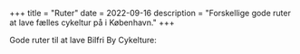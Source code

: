 +++
title = "Ruter"
date = 2022-09-16
description = "Forskellige gode ruter at lave fælles cykeltur på i København."
+++

Gode ruter til at lave Bilfri By Cykelture:

<div id="map">

<script type="text/javascript" src="/routes/route1.js"></script>
<script type="text/javascript" src="/routes/route2.js"></script>
<script type="text/javascript" src="/routes/route3.js"></script>
<script type="text/javascript" src="/routes/route4.js"></script>
<script type="text/javascript" src="/routes/route5.js"></script>

<script>
    // create map variable
    var map = L.map('map').setView([55.69, 12.568337], 13);

    // import osm data
    L.tileLayer('https://tile.openstreetmap.org/{z}/{x}/{y}.png', {
    maxZoom: 19,
    attribution: '&copy; <a href="http://www.openstreetmap.org/copyright">OpenStreetMap</a>'}).addTo(map);

    // create route variable from previously imported route data
    var polyline1 = L.polyline(latlngs1).addTo(map);

    var polyline2 = L.polyline(latlngs2).addTo(map);

    var polyline3 = L.polyline(latlngs3).addTo(map);

    var polyline4 = L.polyline(latlngs4).addTo(map);

    var polyline5 = L.polyline(latlngs5).addTo(map);

    var HansTavsensParkMarker = L.marker([55.68857, 12.54777]);
    HansTavsensParkMarker.bindPopup('Mødested: Hans Tavsens Park');
    HansTavsensParkMarker.addTo(map);

    //TODO: simplify -> https://webkid.io/blog/rarely-used-leaflet-features/
</script>
</div>